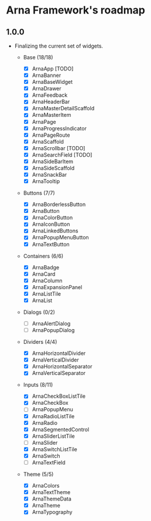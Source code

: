 # Arna Framework's roadmap

## 1.0.0

- Finalizing the current set of widgets.

  - Base (18/18)

    - [x] ArnaApp [TODO]
    - [x] ArnaBanner
    - [x] ArnaBaseWidget
    - [x] ArnaDrawer
    - [x] ArnaFeedback
    - [x] ArnaHeaderBar
    - [x] ArnaMasterDetailScaffold
    - [x] ArnaMasterItem
    - [x] ArnaPage
    - [x] ArnaProgressIndicator
    - [x] ArnaPageRoute
    - [x] ArnaScaffold
    - [x] ArnaScrollbar [TODO]
    - [x] ArnaSearchField [TODO]
    - [x] ArnaSideBarItem
    - [x] ArnaSideScaffold
    - [x] ArnaSnackBar
    - [x] ArnaTooltip

  - Buttons (7/7)
    - [x] ArnaBorderlessButton
    - [x] ArnaButton
    - [x] ArnaColorButton
    - [x] ArnaIconButton
    - [x] ArnaLinkedButtons
    - [x] ArnaPopupMenuButton
    - [x] ArnaTextButton
  - Containers (6/6)
    - [x] ArnaBadge
    - [x] ArnaCard
    - [x] ArnaColumn
    - [x] ArnaExpansionPanel
    - [x] ArnaListTile
    - [x] ArnaList
  - Dialogs (0/2)
    - [ ] ArnaAlertDialog
    - [ ] ArnaPopupDialog
  - Dividers (4/4)
    - [x] ArnaHorizontalDivider
    - [x] ArnaVerticalDivider
    - [x] ArnaHorizontalSeparator
    - [x] ArnaVerticalSeparator
  - Inputs (8/11)
    - [x] ArnaCheckBoxListTile
    - [x] ArnaCheckBox
    - [ ] ArnaPopupMenu
    - [x] ArnaRadioListTile
    - [x] ArnaRadio
    - [x] ArnaSegmentedControl
    - [x] ArnaSliderListTile
    - [ ] ArnaSlider
    - [x] ArnaSwitchListTile
    - [x] ArnaSwitch
    - [ ] ArnaTextField
  - Theme (5/5)
    - [x] ArnaColors
    - [x] ArnaTextTheme
    - [x] ArnaThemeData
    - [x] ArnaTheme
    - [x] ArnaTypography
